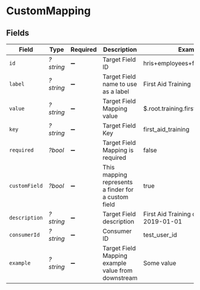 # CustomMapping


## Fields

| Field                                               | Type                                                | Required                                            | Description                                         | Example                                             |
| --------------------------------------------------- | --------------------------------------------------- | --------------------------------------------------- | --------------------------------------------------- | --------------------------------------------------- |
| `id`                                                | *?string*                                           | :heavy_minus_sign:                                  | Target Field ID                                     | hris+employees+first_aid_training                   |
| `label`                                             | *?string*                                           | :heavy_minus_sign:                                  | Target Field name to use as a label                 | First Aid Training                                  |
| `value`                                             | *?string*                                           | :heavy_minus_sign:                                  | Target Field Mapping value                          | $.root.training.first_aid                           |
| `key`                                               | *?string*                                           | :heavy_minus_sign:                                  | Target Field Key                                    | first_aid_training                                  |
| `required`                                          | *?bool*                                             | :heavy_minus_sign:                                  | Target Field Mapping is required                    | false                                               |
| `customField`                                       | *?bool*                                             | :heavy_minus_sign:                                  | This mapping represents a finder for a custom field | true                                                |
| `description`                                       | *?string*                                           | :heavy_minus_sign:                                  | Target Field description                            | First Aid Training completed after 2019-01-01       |
| `consumerId`                                        | *?string*                                           | :heavy_minus_sign:                                  | Consumer ID                                         | test_user_id                                        |
| `example`                                           | *?string*                                           | :heavy_minus_sign:                                  | Target Field Mapping example value from downstream  | Some value                                          |